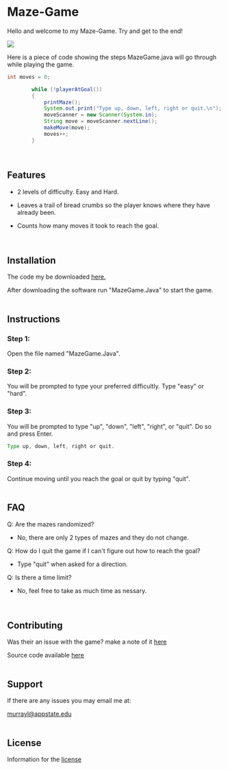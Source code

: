# Maze-Game <a name="intro"></a>  
Hello and welcome to my Maze-Game. Try and get to the end!

<img src="https://www.wikihow.com/images/thumb/4/40/Draw-a-Basic-Maze-Step-11.jpg/aid1126872-v4-728px-Draw-a-Basic-Maze-Step-11.jpg.webp">

Here is a piece of code showing the steps MazeGame.java will go through while playing the game.
```java
int moves = 0;

        while (!playerAtGoal())
        {
            printMaze();
            System.out.print("Type up, down, left, right or quit.\n");
            moveScanner = new Scanner(System.in);
            String move = moveScanner.nextLine();
            makeMove(move);
            moves++;
        }
```
<br>  

## Features <a name="features"></a>  
* 2 levels of difficulty. Easy and Hard.

* Leaves a trail of bread crumbs so the player knows where they have already been.

* Counts how many moves it took to reach the goal.  
<br>  

## Installation <a name="install"></a>  

The code my be downloaded <a href="https://murrayl2.github.io/Maze-Game/">here.</a>

After downloading the software run "MazeGame.Java" to start the game.  
<br>  

## Instructions  <a name="Instructions "></a>  

### Step 1:

Open the file named "MazeGame.Java".

### Step 2:

You will be prompted to type your preferred difficultly. Type "easy" or "hard".

### Step 3:

You will be prompted to type "up", "down", "left", "right", or "quit". Do so and press Enter.
```java
Type up, down, left, right or quit.
```

### Step 4:

Continue moving until you reach the goal or quit by typing "quit".  
<br>  

## FAQ <a name="FAQ"></a>  
Q: Are the mazes randomized?
* No, there are only 2 types of mazes and they do not change.

Q: How do I quit the game if I can't figure out how to reach the goal?
* Type "quit" when asked for a direction.

Q: Is there a time limit?
* No, feel free to take as much time as nessary.
<br>  

## Contributing <a name="con"></a>  
Was their an issue with the game? 
make a note of it [here](https://github.com/murrayl2/Maze-Game/issues)

Source code available [here](https://github.com/JDBrendel159/Rock-Paper-Scissors)  
<br>  

## Support <a name="support"></a>  
If there are any issues you may email me at:

murrayl@appstate.edu  
<br>  

## License <a name="license"></a>  
Information for the [license](https://choosealicense.com/licenses/mit/)
